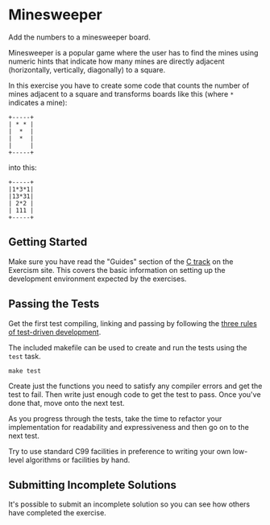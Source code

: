 # Minesweeper

Add the numbers to a minesweeper board.

Minesweeper is a popular game where the user has to find the mines using
numeric hints that indicate how many mines are directly adjacent
(horizontally, vertically, diagonally) to a square.

In this exercise you have to create some code that counts the number of
mines adjacent to a square and transforms boards like this (where `*`
indicates a mine):

    +-----+
    | * * |
    |  *  |
    |  *  |
    |     |
    +-----+

into this:

    +-----+
    |1*3*1|
    |13*31|
    | 2*2 |
    | 111 |
    +-----+

## Getting Started

Make sure you have read the "Guides" section of the
[C track](https://exercism.io/my/tracks/c) on the Exercism site. This covers
the basic information on setting up the development environment expected
by the exercises.


## Passing the Tests

Get the first test compiling, linking and passing by following the [three
rules of test-driven development][3-tdd-rules].

The included makefile can be used to create and run the tests using the `test`
task.

    make test

Create just the functions you need to satisfy any compiler errors and get the
test to fail. Then write just enough code to get the test to pass. Once you've
done that, move onto the next test.

[3-tdd-rules]: http://butunclebob.com/ArticleS.UncleBob.TheThreeRulesOfTdd

As you progress through the tests, take the time to refactor your
implementation for readability and expressiveness and then go on to the next
test.

Try to use standard C99 facilities in preference to writing your own
low-level algorithms or facilities by hand.

## Submitting Incomplete Solutions
It's possible to submit an incomplete solution so you can see how others have completed the exercise.
